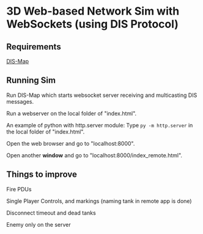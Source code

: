 # 3D Web-based Network Sim with WebSockets (using DIS Protocol)
## Requirements
[DIS-Map](https://github.com/mcgredonps/DIS_Map)
## Running Sim
Run DIS-Map which starts websocket server receiving and multicasting DIS messages.

Run a webserver on the local folder of "index.html".

An example of python with http.server module:
Type
`py -m http.server` in the local folder of "index.html".

Open the web browser and go to "localhost:8000".

Open another **window** and go to "localhost:8000/index_remote.html".

## Things to improve
Fire PDUs

Single Player Controls, and markings (naming tank in remote app is done)

Disconnect timeout and dead tanks

Enemy only on the server